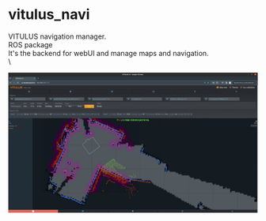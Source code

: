 # vitulus_navi
 VITULUS navigation manager.\
 ROS package\
 It's the backend for webUI and manage maps and navigation.\
\
 
![WebUI](https://github.com/lacina-dev/vitulus_navi/blob/main/WebUI.png?raw=true)
